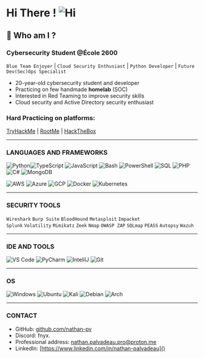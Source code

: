 # Hi There ! ![Hi](https://user-images.githubusercontent.com/90565815/133890037-10ce40fa-a04a-4711-8807-c3d76673e3a1.gif)

## 🔐 Who am I ? 
### Cybersecurity Student @École 2600  

`Blue Team Enjoyer` | `Cloud Security Enthusiast` | `Python Developer` | `Future Dev(Sec)Ops Specialist`  

- 20-year-old cybersecurity student and developer  
- Practicing on few handmade **homelab** (SOC)  
- Interested in Red Teaming to improve security skills
- Cloud security and Active Directory security enthusiast 

 

### Hard Practicing on platforms:  
[TryHackMe](https://tryhackme.com/p/Fnyx)  |  [RootMe](https://www.root-me.org/Fnyx)  |  [HackTheBox](https://app.hackthebox.com/users/2003940)  

---  

### LANGUAGES AND FRAMEWORKS  

![Python](https://skillicons.dev/icons?i=python)![TypeScript](https://skillicons.dev/icons?i=typescript)  ![JavaScript](https://skillicons.dev/icons?i=javascript)  ![Bash](https://skillicons.dev/icons?i=bash)  ![PowerShell](https://skillicons.dev/icons?i=powershell)  ![SQL](https://skillicons.dev/icons?i=mysql) ![PHP](https://skillicons.dev/icons?i=php)    ![C#](https://skillicons.dev/icons?i=cs)  ![MongoDB](https://skillicons.dev/icons?i=mongodb) 

![AWS](https://skillicons.dev/icons?i=aws)  ![Azure](https://skillicons.dev/icons?i=azure)  ![GCP](https://skillicons.dev/icons?i=gcp)  ![Docker](https://skillicons.dev/icons?i=docker)  ![Kubernetes](https://skillicons.dev/icons?i=kubernetes)  

---  

### SECURITY TOOLS   

`Wireshark` `Burp Suite` `BloodHound` `Metasploit` `Impacket`  
 `Splunk` `Volatility` `Mimikatz` `Zeek` `Nmap` 
`OWASP ZAP` `SQLmap` `PEASS` `Autopsy` `Wazuh`  

---  

### IDE AND TOOLS  

![VS Code](https://skillicons.dev/icons?i=vscode)  ![PyCharm](https://skillicons.dev/icons?i=pycharm) ![IntelilJ](https://skillicons.dev/icons?i=idea)   ![Git](https://skillicons.dev/icons?i=git)  

---  

### OS  
![Windows](https://skillicons.dev/icons?i=windows)  ![Ubuntu](https://skillicons.dev/icons?i=ubuntu) ![Kali](https://skillicons.dev/icons?i=kali)  ![Debian](https://skillicons.dev/icons?i=debian) ![Arch](https://skillicons.dev/icons?i=arch) 
 
  


---  

### CONTACT  

- GitHub: [github.com/nathan-pv](https://github.com/Robrtooo)
- Discord: fnyx.
- Professional address: [nathan.palvadeau.pro@proton.me]()  
- LinkedIn: [https://www.linkedin.com/in/nathan-palvadeau]()  
